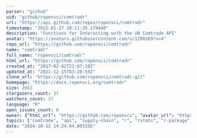 ```yaml
---
parser: "github"
uid: "github/ropensci/comtradr"
url: "https://api.github.com/repos/ropensci/comtradr"
timestamp: "2022-01-27 10:11:35.179440"
description: "Functions for Interacting with the UN Comtrade API"
avatar: "https://avatars.githubusercontent.com/u/1200269?v=4"
repo_url: "https://github.com/ropensci/comtradr"
name: "comtradr"
full_name: "ropensci/comtradr"
html_url: "https://github.com/ropensci/comtradr"
created_at: "2017-02-02T22:07:38Z"
updated_at: "2021-12-15T03:28:59Z"
clone_url: "https://github.com/ropensci/comtradr.git"
homepage: "https://docs.ropensci.org/comtradr"
size: 2063
stargazers_count: 37
watchers_count: 37
language: "R"
open_issues_count: 8
owner: {"html_url": "https://github.com/ropensci", "avatar_url": "https://avatars.githubusercontent.com/u/1200269?v=4", "login": "ropensci", "type": "Organization"}
topics: ["comtrade", "api", "supply-chain", "r", "rstats", "r-package", "peer-reviewed", "data-access"]
date: "2024-10-12 14:24:04.801556"
---
```

